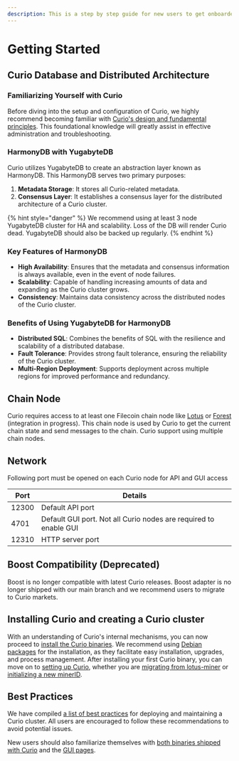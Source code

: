```yaml
---
description: This is a step by step guide for new users to get onboarded with Curio
---
```


# Getting Started

## Curio Database and Distributed Architecture

### Familiarizing Yourself with Curio

Before diving into the setup and configuration of Curio, we highly recommend becoming familiar with [Curio's design and fundamental principles](design/). This foundational knowledge will greatly assist in effective administration and troubleshooting.

### **HarmonyDB with YugabyteDB**

Curio utilizes YugabyteDB to create an abstraction layer known as HarmonyDB. This HarmonyDB serves two primary purposes:

1. **Metadata Storage**: It stores all Curio-related metadata.
2. **Consensus Layer**: It establishes a consensus layer for the distributed architecture of a Curio cluster.

{% hint style="danger" %}
We recommend using at least 3 node YugabyteDB cluster for HA and scalability. Loss of the DB will render Curio dead. YugabyteDB should also be backed up regularly.
{% endhint %}

### Key Features of HarmonyDB

* **High Availability**: Ensures that the metadata and consensus information is always available, even in the event of node failures.
* **Scalability**: Capable of handling increasing amounts of data and expanding as the Curio cluster grows.
* **Consistency**: Maintains data consistency across the distributed nodes of the Curio cluster.

### Benefits of Using YugabyteDB for HarmonyDB

* **Distributed SQL**: Combines the benefits of SQL with the resilience and scalability of a distributed database.
* **Fault Tolerance**: Provides strong fault tolerance, ensuring the reliability of the Curio cluster.
* **Multi-Region Deployment**: Supports deployment across multiple regions for improved performance and redundancy.

## Chain Node

Curio requires access to at least one Filecoin chain node like [Lotus](https://lotus.filecoin.io/lotus/get-started/what-is-lotus/) or [Forest](https://docs.forest.chainsafe.io/) (integration in progress). This chain node is used by Curio to get the current chain state and send messages to the chain. Curio support using multiple chain nodes.

## Network

Following port must be opened on each Curio node for API and GUI access

| Port  | Details                                                          |
| ----- | ---------------------------------------------------------------- |
| 12300 | Default API port                                                 |
| 4701  | Default GUI port. Not all Curio nodes are required to enable GUI |
| 12310 | HTTP server port                                                 |

## Boost Compatibility (Deprecated)

Boost is no longer compatible with latest Curio releases. Boost adapter is no longer shipped with our main branch and we recommend users to migrate to Curio markets.

## Installing Curio and creating a Curio cluster

With an understanding of Curio's internal mechanisms, you can now proceed to [install the Curio binaries](installation.md). We recommend using [Debian packages](installation.md#debian-package-installation) for the installation, as they facilitate easy installation, upgrades, and process management. After installing your first Curio binary, you can move on to [setting up Curio](setup.md), whether you are [migrating from lotus-miner](setup.md#migrating-from-lotus-miner-to-curio) or [initializing a new minerID](setup.md#initiating-a-new-curio-cluster).

## Best Practices

We have compiled [a list of best practices](best-practices.md) for deploying and maintaining a Curio cluster. All users are encouraged to follow these recommendations to avoid potential issues.

New users should also familiarize themselves with [both binaries shipped with Curio](curio-cli/) and the [GUI pages](curio-gui.md).
